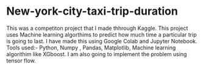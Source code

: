 # New-york-city-taxi-trip-duration
This was a competiton project that I made thhrough Kaggle.
This project uses Machine learning algorthims to predict how much time a particular trip is going to last.
I have made this using Google Colab and Jupyter Notebook.
Tools used:- Python, Numpy , Pandas, Matplotlib, Machine learning algorithim like XGboost.
I am also going to implement the problem using tensor flow. 
